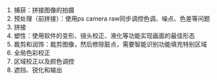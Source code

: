 1.  捕获：拼接图像的拍摄
2.  预处理（前拼接）：使用ps camera raw同步调控色调、噪点、色差等问题
3.  拼接
4.  塑性：使用软件的变形、镜头校正、液化等功能实现画面的最佳形态
5.  裁剪和润饰：裁剪图像，然后修除脏点，需要智能识别功能填充特别区域
6.  全局色彩校正
7.  区域校正以及颜色调控
8.  遮挡、锐化和输出